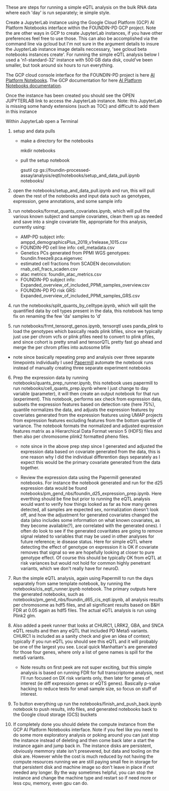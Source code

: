 These are steps for running a simple eQTL analysis on the bulk RNA data where each 'day' is run separately; ie simple style.

Create a JupyterLab instance using the Google Cloud Platform (GCP) AI Platform Notebooks interface within the FOUNDIN-PD GCP project. Note the are other ways in GCP to create JupyterLab instances, if you have other preferences feel free to use those. This can also be accomplished via the command line via gcloud but I'm not sure in the argument details to insure the JuypterLab instance image details neccessary, 'see gcloud beta notebooks instances create'. For running the simple eQTL analysis below I used a 'n1-standard-32' instance with 500 GB data disk, could've been smaller, but took around six hours to run everything.

The GCP cloud console interface for the FOUNDIN-PD project is here [AI Platform Notebooks](https://console.cloud.google.com/ai-platform/notebooks/list/instances?project=foundin-pd). The GCP documentation for here [AI Platform Notebooks documentation](https://cloud.google.com/ai-platform/notebooks/docs).

Once the instance has been created you should see the OPEN JUPYTERLAB link to access the JupyterLab instance.
Note: this JupyterLab is missing some handy extensions (such as TOC) and difficult to add them in this instance

Within JupyterLab open a Terminal
1. setup and data pulls
    - make a directory for the notebooks

        mkdir notebooks

    - pull the setup notebook

        gsutil cp gs://foundin-processed-assay/analysis/eqtl/notebooks/setup_and_data_pull.ipynb notebooks/

2. open the notebooks/setup_and_data_pull.ipynb and run, this will pull down the rest of the notebooks and input data such as genotypes, expression, gene annotations, and some sample info

3. run notebooks/format_quants_covariates.ipynb, which will pull the various known subject and sample covariates, clean them up as needed and save into a single covariate file, appropriate for this analysis, currently using:
     - AMP-PD subject info: amppd_demographicsPlus_2019_v1release_1015.csv
     - FOUNDIN-PD cell line info: cell_metadata.csv
     - Genetics PCs generated from PPMI WGS genotypes: foundin.freeze9.pca.eigenvec
     - estimated cell fractions from SCADEN deconvolution: rnab_cell_fracs_scaden.csv
     - atac metrics: foundin_atac_metrics.csv
     - FOUNDIN-PD subject info: Expanded_overview_of_included_PPMI_samples_overview.csv
     - FOUNDIN-PD PD risk GRS: Expanded_overview_of_included_PPMI_samples_GRS.csv

4. run the notebooks/split_quants_by_celltype.ipynb, which will split the quantified data by cell types present in the data, this notebook has temp fix on renaming the few 'da' samples to 'd'

5. run notebooks/frmt_tensorqt_genos.ipynb, tensorqtl uses panda_plink to load the genotypes which basically reads plink bfiles, since we typically just use per chrom vcfs or plink pfiles need to convert to plink pfiles, and since cohort is pretty small and tensorQTL pretty fast go ahead and merge the per chrom pfiles into autosome bfile
    
- note since basically repeating prep and analysis over three separate timepoints individually I used [Papermill](https://papermill.readthedocs.io/en/latest/) automate the notebook runs instead of manually creating three separate experiment notebooks

6. Prep the expression data by running notebooks/quants_prep_runner.ipynb, this notebook uses papermill to run notebooks/cell_quants_prep.ipynb where I just change to day variable (parameter), it will then create an output notebook for that run (experiment). This notebook, performs sex check from expression data, subsets the expression features based on detection rate (here 75%), quantile normalizes the data, and adjusts the expression features by coveriates generated from the expression features using UMAP projects from expression features excluding features from the bottom quartile of variance. The notebook formats the normalized and adjusted expression features matrix as a Hierarchical Data Format version 5 (HDF5) files and then also per chromosome plink2 formatted pheno files. 

    - note since in the above prep step since I generated and adjusted the expression data based on covariate generated from the data, this is one reason why I did the individual differention days separately as I expect this would be the primary covariate generated from the data together.

    - Review the expression data using the Papermill generated notebooks. For instance the notebook generated and run for the d25 expression data would be found notebooks/pm_gend_nbs/foundin_d25_expression_prep.ipynb. Here everthing should be fine but prior to running the eQTL analysis would want to verify how things looked as far as how many genes detected, all samples are expected sex, normalization doesn't look off, and how the adjustment for generated covariates changed the data (also includes some information on what known covariates, as they become available(?), are correlated with the generated ones). I often do look to see if the generated covaritates are going to remove signal related to variables that may be used in other analyses for future reference; ie disease status. Here for simple eQTL where detecting the effect of genotype on expression it is OK if covariate removes that signal so we are hopefully looking at closer to pure genotype effect. Of course this should be typically OK from eQTL at risk variances but would not hold for common highly penetrant variants, which we don't really have for neuroD.

7. Run the simple eQTL analysis, again using Papermill to run the days separately from same template notebook, by running the notebooks/cis_eqtl_runner.ipynb notebook. The primary outputs here the generated notebooks, such as notebooks/pm_gend_nbs/foundin_d65_cis_eqtl.ipynb, all analysis results per chromosome as hdf5 files, and all significant results based on B&H FDR at 0.05 again as hdf5 files. The actual eQTL analysis is run using Plink2 glm.

8. Also added a peek runner that looks at CHURC1, LRRK2, GBA, and SNCA eQTL results and then any eQTL that included PD Meta5 variants. CHURC1 is included as a sanity check and give an idea of context; typically if you run eQTL you should see this eQTL and it will probably be one of the largest you see. Local quick Manhattan's are generated for those four genes, where only a list of gene names is spill for the meta5 variants.

    - Note results on first peek are not super exciting, but this simple analysis is based on running FDR for full transcriptome analysis, next I'll run focused on DX risk variants only, then later for genes of interest (ie diff expression genes or eQTS genes). Basically p-value hacking to reduce tests for small sample size, so focus on stuff of interest.

9. To button everything up run the notebooks/finish_and_push_back.ipynb notebook to push results, info files, and generated notebooks back to the Google cloud storage (GCS) buckets

10. If completely done you should delete the compute instance from the GCP AI Platform Notebooks interface. Note if you feel like you need to do some more exploratory analysis or poking around you can just stop the instance instead of deleting and then come back later a start the instance again and jump back in. The instance disks are persistent, obviously memmory state isn't presevered, but data and tooling on the disk are. However while the cost is much reduced by not having the compute resources running we are still paying small fee in storage for that persistent disk and machine image so don't leave in place if not needed any longer. By the way sometimes helpful, you can stop the instance and change the machine type and restart so if need more or less cpu, memory, even gpu can do.


